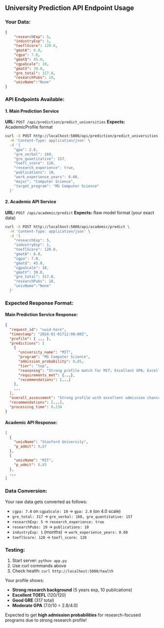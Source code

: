 ## University Prediction API Endpoint Usage

### Your Data:
```json
{
    "researchExp": 5,
    "industryExp": 1,
    "toeflScore": 120.0,
    "gmatA": 6.0,
    "cgpa": 7.0,
    "gmatQ": 45.0,
    "cgpaScale": 10,
    "gmatV": 39.0,
    "gre_total": 317.0,
    "researchPubs": 10,
    "univName":"None"
}
```

### API Endpoints Available:

#### 1. Main Prediction Service
**URL:** `POST /api/prediction/predict_universities`
**Expects:** AcademicProfile format

```bash
curl -X POST http://localhost:5000/api/prediction/predict_universities \
  -H 'Content-Type: application/json' \
  -d '{
    "gpa": 2.8,
    "gre_verbal": 160,
    "gre_quantitative": 157,
    "toefl_score": 120,
    "research_experience": true,
    "publications": 10,
    "work_experience_years": 0.08,
    "major": "Computer Science",
    "target_program": "MS Computer Science"
  }'
```

#### 2. Academic API Service  
**URL:** `POST /api/academic/predict`
**Expects:** Raw model format (your exact data)

```bash
curl -X POST http://localhost:5000/api/academic/predict \
  -H 'Content-Type: application/json' \
  -d '{
    "researchExp": 5,
    "industryExp": 1,
    "toeflScore": 120.0,
    "gmatA": 6.0,
    "cgpa": 7.0,
    "gmatQ": 45.0,
    "cgpaScale": 10,
    "gmatV": 39.0,
    "gre_total": 317.0,
    "researchPubs": 10,
    "univName":"None"
  }'
```

### Expected Response Format:

#### Main Prediction Service Response:
```json
{
  "request_id": "uuid-here",
  "timestamp": "2024-01-01T12:00:00Z",
  "profile": { ... },
  "predictions": [
    {
      "university_name": "MIT",
      "program": "MS Computer Science",
      "admission_probability": 0.85,
      "tier": "top",
      "reasoning": "Strong profile match for MIT; Excellent GPA; Excellent GRE scores; Research experience adds value; 10 publications strengthen profile",
      "requirements_met": {...},
      "recommendations": [...]
    },
    ...
  ],
  "overall_assessment": "Strong profile with excellent admission chances",
  "recommendations": [...],
  "processing_time": 0.234
}
```

#### Academic API Response:
```json
[
  {
    "univName": "Stanford University",
    "p_admit": 0.87
  },
  {
    "univName": "MIT",
    "p_admit": 0.85
  },
  ...
]
```

### Data Conversion:
Your raw data gets converted as follows:
- `cgpa: 7.0` on `cgpaScale: 10` → `gpa: 2.8` (on 4.0 scale)
- `gre_total: 317` → `gre_verbal: 160, gre_quantitative: 157`
- `researchExp: 5` → `research_experience: true`
- `researchPubs: 10` → `publications: 10`
- `industryExp: 1` (months) → `work_experience_years: 0.08`
- `toeflScore: 120` → `toefl_score: 120`

### Testing:
1. Start server: `python app.py`
2. Use curl commands above
3. Check health: `curl http://localhost:5000/health`

Your profile shows:
- **Strong research background** (5 years exp, 10 publications)
- **Excellent TOEFL** (120/120)
- **Good GRE** (317 total)
- **Moderate GPA** (7.0/10 = 2.8/4.0)

Expected to get **high admission probabilities** for research-focused programs due to strong research profile!